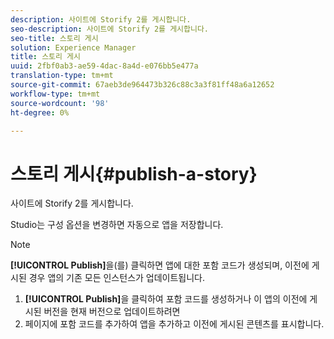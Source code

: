 ```yaml
---
description: 사이트에 Storify 2를 게시합니다.
seo-description: 사이트에 Storify 2를 게시합니다.
seo-title: 스토리 게시
solution: Experience Manager
title: 스토리 게시
uuid: 2fbf0ab3-ae59-4dac-8a4d-e076bb5e477a
translation-type: tm+mt
source-git-commit: 67aeb3de964473b326c88c3a3f81ff48a6a12652
workflow-type: tm+mt
source-wordcount: '98'
ht-degree: 0%

---
```



# 스토리 게시{#publish-a-story}

사이트에 Storify 2를 게시합니다.

Studio는 구성 옵션을 변경하면 자동으로 앱을 저장합니다.

>[!NOTE]
>
>**[!UICONTROL Publish]**&#x200B;을(를) 클릭하면 앱에 대한 포함 코드가 생성되며, 이전에 게시된 경우 앱의 기존 모든 인스턴스가 업데이트됩니다.

1. **[!UICONTROL Publish]**&#x200B;을 클릭하여 포함 코드를 생성하거나 이 앱의 이전에 게시된 버전을 현재 버전으로 업데이트하려면
1. 페이지에 포함 코드를 추가하여 앱을 추가하고 이전에 게시된 콘텐츠를 표시합니다.

